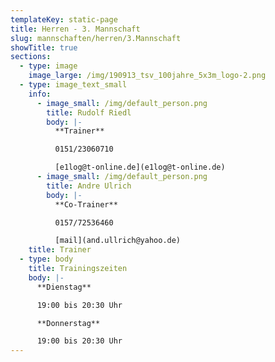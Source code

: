 ```yaml
---
templateKey: static-page
title: Herren - 3. Mannschaft
slug: mannschaften/herren/3.Mannschaft
showTitle: true
sections:
  - type: image
    image_large: /img/190913_tsv_100jahre_5x3m_logo-2.png
  - type: image_text_small
    info:
      - image_small: /img/default_person.png
        title: Rudolf Riedl
        body: |-
          **Trainer**

          0151/23060710

          [e1log@t-online.de](e1log@t-online.de)
      - image_small: /img/default_person.png
        title: Andre Ulrich
        body: |-
          **Co-Trainer**

          0157/72536460

          [mail](and.ullrich@yahoo.de)
    title: Trainer
  - type: body
    title: Trainingszeiten
    body: |-
      **Dienstag**

      19:00 bis 20:30 Uhr

      **Donnerstag**

      19:00 bis 20:30 Uhr
---
```

